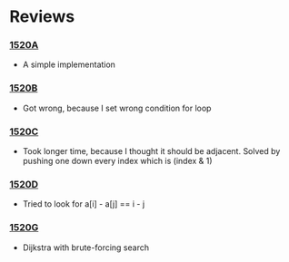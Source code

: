 # Reviews 

### [1520A] 
- A simple implementation
### [1520B] 
- Got wrong, because I set wrong condition for loop
### [1520C] 
- Took longer time, because I thought it should be adjacent. Solved by pushing one down every index which is (index & 1) 
### [1520D] 
- Tried to look for a[i] - a[j] == i - j
### [1520G] 
- Dijkstra with brute-forcing search

[1520A]: <https://codeforces.com/contest/1520/problem/A>
[1520B]: <https://codeforces.com/contest/1520/problem/B>
[1520C]: <https://codeforces.com/contest/1520/problem/C>
[1520D]: <https://codeforces.com/contest/1520/problem/D>
[1520G]: <https://codeforces.com/contest/1520/problem/G>
